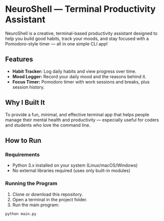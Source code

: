 # NeuroShell — Terminal Productivity Assistant

NeuroShell is a creative, terminal-based productivity assistant designed to help you build good habits, track your moods, and stay focused with a Pomodoro-style timer — all in one simple CLI app!

## Features

- **Habit Tracker:** Log daily habits and view progress over time.
- **Mood Logger:** Record your daily mood and the reasons behind it.
- **Focus Timer:** Pomodoro timer with work sessions and breaks, plus session history.

## Why I Built It

To provide a fun, minimal, and effective terminal app that helps people manage their mental health and productivity — especially useful for coders and students who love the command line.

## How to Run

### Requirements

- Python 3.x installed on your system (Linux/macOS/Windows)
- No external libraries required (uses only built-in modules)

### Running the Program

1. Clone or download this repository.
2. Open a terminal in the project folder.
3. Run the main program:

```bash
python main.py
